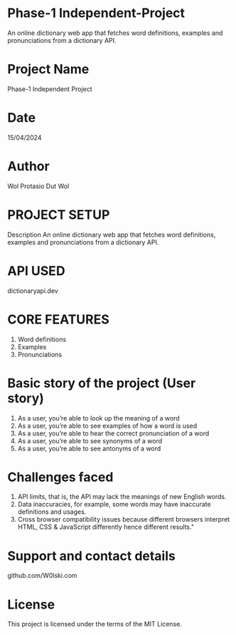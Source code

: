 # Phase-1 Independent-Project
An online dictionary web app that fetches word definitions, examples and pronunciations from a dictionary API.

# Project Name
Phase-1 Independent Project

# Date
15/04/2024

# Author
Wol Protasio Dut Wol

# PROJECT SETUP 
Description
An online dictionary web app that fetches word definitions, examples and pronunciations from a dictionary API.

# API USED 
dictionaryapi.dev

# CORE FEATURES
1. Word definitions 
2. Examples 
3. Pronunciations 

# Basic story of the project (User story)
1. As a user, you’re able to look up the meaning of a word 
2. As a user, you’re able to see examples of how a word is used 
3. As a user, you’re able to hear the correct pronunciation of a word
4. As a user, you’re able to see synonyms of a word 
5. As a user, you’re able to see antonyms of a word

# Challenges faced 
1. API limits, that is, the API may lack the meanings of new English words.
2. Data inaccuracies, for example, some words may have inaccurate definitions and usages.
3. Cross browser compatibility issues because different browsers interpret HTML, CSS & JavaScript differently hence different results."		

# Support and contact details
github.com/W0lski.com

# License
This project is licensed under the terms of the MIT License.